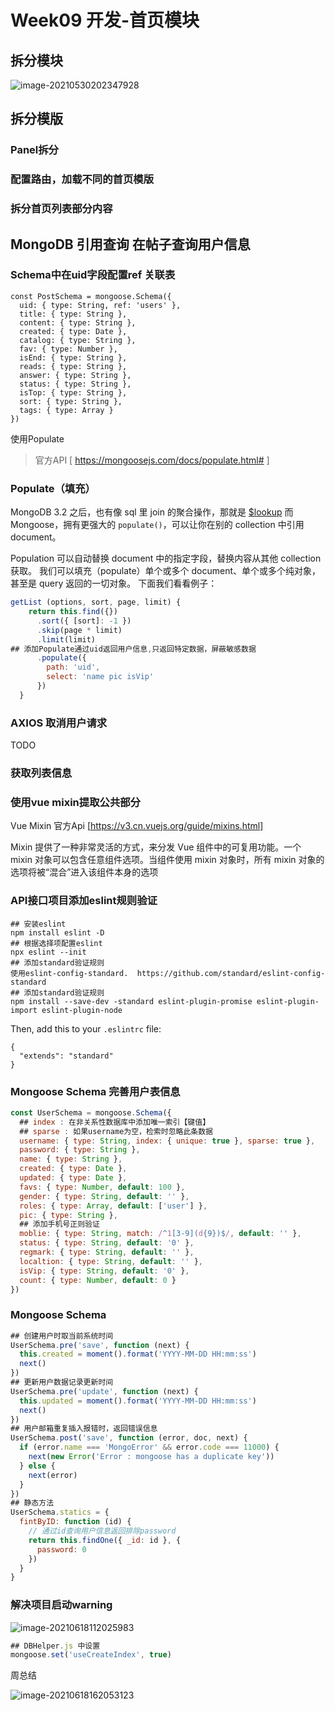 





# Week09 开发-首页模块

## 拆分模块

![image-20210530202347928](https://gitee.com/cnmz/images/raw/master/imgs/20210530202354.png)

## 拆分模版

### Panel拆分

### 配置路由，加载不同的首页模版

### 拆分首页列表部分内容



## MongoDB 引用查询 在帖子查询用户信息

### Schema中在uid字段配置ref 关联表

```
const PostSchema = mongoose.Schema({
  uid: { type: String, ref: 'users' },
  title: { type: String },
  content: { type: String },
  created: { type: Date },
  catalog: { type: String },
  fav: { type: Number },
  isEnd: { type: String },
  reads: { type: String },
  answer: { type: String },
  status: { type: String },
  isTop: { type: String },
  sort: { type: String },
  tags: { type: Array }
})
```

使用Populate 

> 官方API  [ https://mongoosejs.com/docs/populate.html# ] 

### Populate（填充）

MongoDB 3.2 之后，也有像 sql 里 join 的聚合操作，那就是 [$lookup](https://docs.mongodb.com/manual/reference/operator/aggregation/lookup/) 而 Mongoose，拥有更强大的 `populate()`，可以让你在别的 collection 中引用 document。

Population 可以自动替换 document 中的指定字段，替换内容从其他 collection 获取。 我们可以填充（populate）单个或多个 document、单个或多个纯对象，甚至是 query 返回的一切对象。 下面我们看看例子：

```javascript
getList (options, sort, page, limit) {
    return this.find({})
      .sort({ [sort]: -1 })
      .skip(page * limit)
      .limit(limit)
## 添加Populate通过uid返回用户信息,只返回特定数据，屏蔽敏感数据
      .populate({
        path: 'uid',
        select: 'name pic isVip'
      })
  }
```





### AXIOS 取消用户请求

TODO

### 获取列表信息





### 使用vue mixin提取公共部分

Vue Mixin 官方Api  [https://v3.cn.vuejs.org/guide/mixins.html]

Mixin 提供了一种非常灵活的方式，来分发 Vue 组件中的可复用功能。一个 mixin 对象可以包含任意组件选项。当组件使用 mixin 对象时，所有 mixin 对象的选项将被“混合”进入该组件本身的选项



### API接口项目添加eslint规则验证

```shell
## 安装eslint 
npm install eslint -D
## 根据选择项配置eslint
npx eslint --init
## 添加standard验证规则
使用eslint-config-standard.  https://github.com/standard/eslint-config-standard
## 添加standard验证规则
npm install --save-dev -standard eslint-plugin-promise eslint-plugin-import eslint-plugin-node
```

Then, add this to your `.eslintrc` file:

```
{
  "extends": "standard"
}
```

### Mongoose Schema 完善用户表信息

```javascript
const UserSchema = mongoose.Schema({
  ## index : 在非关系性数据库中添加唯一索引【键值】
  ## sparse : 如果username为空，检索时忽略此条数据
  username: { type: String, index: { unique: true }, sparse: true },
  password: { type: String },
  name: { type: String },
  created: { type: Date },
  updated: { type: Date },
  favs: { type: Number, default: 100 },
  gender: { type: String, default: '' },
  roles: { type: Array, default: ['user'] },
  pic: { type: String },
  ## 添加手机号正则验证
  moblie: { type: String, match: /^1[3-9](d{9})$/, default: '' },
  status: { type: String, default: '0' },
  regmark: { type: String, default: '' },
  localtion: { type: String, default: '' },
  isVip: { type: String, default: '0' },
  count: { type: Number, default: 0 }
})
```

### Mongoose Schema

```javascript
## 创建用户时取当前系统时间
UserSchema.pre('save', function (next) {
  this.created = moment().format('YYYY-MM-DD HH:mm:ss')
  next()
})
## 更新用户数据记录更新时间
UserSchema.pre('update', function (next) {
  this.updated = moment().format('YYYY-MM-DD HH:mm:ss')
  next()
})
## 用户邮箱重复插入报错时，返回错误信息
UserSchema.post('save', function (error, doc, next) {
  if (error.name === 'MongoError' && error.code === 11000) {
    next(new Error('Error : mongoose has a duplicate key'))
  } else {
    next(error)
  }
})
## 静态方法
UserSchema.statics = {
  fintByID: function (id) {
    // 通过id查询用户信息返回排除password
    return this.findOne({ _id: id }, {
      password: 0
    })
  }
}
```

### 解决项目启动warning 

![image-20210618112025983](https://i.loli.net/2021/06/18/nZ8jMymgK9h3duI.png)

```javascript
## DBHelper.js 中设置
mongoose.set('useCreateIndex', true)
```

周总结

![image-20210618162053123](https://gitee.com/cnmz/images/raw/master/images/20210618162053.png)



